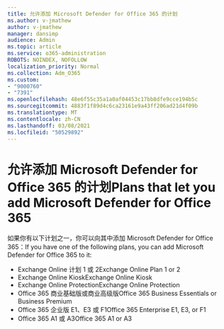 ```yaml
---
title: 允许添加 Microsoft Defender for Office 365 的计划
ms.author: v-jmathew
author: v-jmathew
manager: dansimp
audience: Admin
ms.topic: article
ms.service: o365-administration
ROBOTS: NOINDEX, NOFOLLOW
localization_priority: Normal
ms.collection: Adm_O365
ms.custom:
- "9000760"
- "7391"
ms.openlocfilehash: 48e6f55c35a1a0af04453c17bb8dfe9cce194b5c
ms.sourcegitcommit: 4883f1f89d4c6ca23161e9a43ff206ad21d4f09b
ms.translationtype: MT
ms.contentlocale: zh-CN
ms.lasthandoff: 03/08/2021
ms.locfileid: "50529892"
---
```

# <a name="plans-that-let-you-add-microsoft-defender-for-office-365"></a><span data-ttu-id="4e078-102">允许添加 Microsoft Defender for Office 365 的计划</span><span class="sxs-lookup"><span data-stu-id="4e078-102">Plans that let you add Microsoft Defender for Office 365</span></span>

<span data-ttu-id="4e078-103">如果你有以下计划之一，你可以向其中添加 Microsoft Defender for Office 365：</span><span class="sxs-lookup"><span data-stu-id="4e078-103">If you have one of the following plans, you can add Microsoft Defender for Office 365 to it:</span></span>

- <span data-ttu-id="4e078-104">Exchange Online 计划 1 或 2</span><span class="sxs-lookup"><span data-stu-id="4e078-104">Exchange Online Plan 1 or 2</span></span>
- <span data-ttu-id="4e078-105">Exchange Online Kiosk</span><span class="sxs-lookup"><span data-stu-id="4e078-105">Exchange Online Kiosk</span></span>
- <span data-ttu-id="4e078-106">Exchange Online Protection</span><span class="sxs-lookup"><span data-stu-id="4e078-106">Exchange Online Protection</span></span>
- <span data-ttu-id="4e078-107">Office 365 商业基础版或商业高级版</span><span class="sxs-lookup"><span data-stu-id="4e078-107">Office 365 Business Essentials or Business Premium</span></span>
- <span data-ttu-id="4e078-108">Office 365 企业版 E1、E3 或 F1</span><span class="sxs-lookup"><span data-stu-id="4e078-108">Office 365 Enterprise E1, E3, or F1</span></span>
- <span data-ttu-id="4e078-109">Office 365 A1 或 A3</span><span class="sxs-lookup"><span data-stu-id="4e078-109">Office 365 A1 or A3</span></span>
